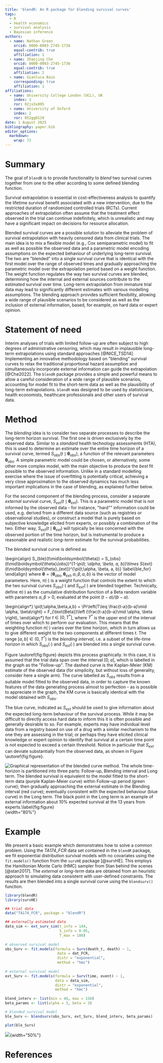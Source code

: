 ```yaml
---
title: 'blendR: An R package for blending survival curves'
tags:
  - R
  - health economics
  - survival analysis
  - Bayesian inference
authors:
  - name: Nathan Green
    orcid: 0000-0003-2745-1736
    equal-contrib: true
    affiliation: 1
  - name: Zhaojing Che
    orcid: 0000-0003-2745-1736
    equal-contrib: true
    affiliation: 2
  - name: Gianluca Baio
    corresponding: true
    affiliation: 1
affiliations:
  - name: University College London (UCL), UK
    index: 1
    ror: 02jx3x895
  - name: University of Oxford
    index: 2
    ror: 052gg0110
date: 1 August 2025
bibliography: paper.bib
editor_options: 
  markdown: 
    wrap: 72
---
```


# Summary

The goal of `blendR` is to provide functionality to *blend* two survival
curves together from one to the other according to some defined blending
function.

Survival extrapolation is essential in cost-effectiveness analysis to
quantify the lifetime survival benefit associated with a new
intervention, due to the restricted duration of randomized controlled
trials (RCTs). Current approaches of extrapolation often assume that the
treatment effect observed in the trial can continue indefinitely, which
is unrealistic and may have a significant impact on decisions for resource
allocation.

Blended survival curves are a possible solution to alleviate the problem
of survival extrapolation with heavily censored data from clinical
trials. The main idea is to mix a flexible model (e.g., Cox
semiparametric model) to fit as well as possible the observed data and a
parametric model encoding assumptions on the expected behaviour of
underlying long-term survival. The two are "blended" into a single
survival curve that is identical with the first model over the range of
observed times and gradually approaching the parametric model over the
extrapolation period based on a weight function. The weight function
regulates the way two survival curves are blended, determining how the
internal and external sources contribute to the estimated survival over
time. Long-term extrapolation from immature trial data may lead to
significantly different estimates with various modelling assumptions.
The blending approach provides sufficient flexibility, allowing a wide
range of plausible scenarios to be considered as well as the inclusion
of external information, based, for example, on hard data or expert
opinion.

# Statement of need

Interim analyses of trials with limited follow-up are often subject to
high degrees of administrative censoring, which may result in
implausible long-term extrapolations using standard approaches [@NICE_TSD14].
Implementing an innovative methodology based on "blending" survival
curves to relax the traditional proportional hazard assumption and
simultaneously incorporate external information can guide the
extrapolation [@Che2022]. The `blendR` package provides a simple and
powerful means to allow a careful consideration of a wide range of
plausible scenarios, accounting for model fit to the short-term data as
well as the plausibility of long-term extrapolations. `blendR` was
designed to be used by statisticians, health economists, healthcare
professionals and other users of survival data.

# Method

The *blending* idea is to consider two separate processes to describe
the long-term horizon survival. The first one is driven exclusively by
the observed data. Similar to a *standard* health technology assessments (HTA),
this is used to
determine an estimate over the entire time horizon of a survival curve,
termed $S_{obs}(t \mid \boldsymbol{\theta}_{obs})$, a function of the
relevant parameters $\boldsymbol{\theta}_{obs}$. A simple parametric
model could be chosen, or alternatively, some other more complex model,
with the main objective to produce the *best* fit possible to the
observed information. Unlike in a standard modelling exercise where
the issue of overfitting is potentially critical, achieving a very close
approximation to the observed dynamics has much less important
implications in the case of blending, as explained further below.

For the second component of the blending process, consider a separate
*external* survival curve, ${S_{ext}(t\mid\boldsymbol{\theta}_{ext})}$.
This is a parametric model that is not informed by the observed data -
for instance, "hard"" information could be used, e.g. derived from a
different data source (such as registries or observational studies), or
construct a model that is purely based on subjective knowledge elicited
from experts, or possibly a combination of the two. Either way,
$S_{ext}(t\mid\boldsymbol{\theta}_{ext})$ will typically be less
concerned with the observed portion of the time horizon, but is
instrumental to produce a reasonable and realistic *long-term* estimate
for the survival probabilities.

The *blended* survival curve is defined as

\begin{align}
    S_{ble}(t\mid\boldsymbol{\theta}) =
    S_{obs}(t\mid\boldsymbol{\theta}_{obs})^{1-\pi(t; \alpha, \beta, a, b)}\times S_{ext}(t\mid\boldsymbol{\theta}_{ext})^{\pi(t;\alpha, \beta, a, b)}
\label{ble_for}
\end{align} where
$\boldsymbol{\theta} = \{\boldsymbol{\theta}_{obs}, \boldsymbol{\theta}_{ext}, \alpha, \beta, a, b\}$
is the vector of model parameters. Here, $\pi(\cdot)$ is a weight
function that controls the extent to which the two survival curves
$S_{obs}(\cdot)$ and $S_{ext}(\cdot)$ are blended together. Technically,
define $\pi(\cdot)$ as the cumulative distribution function of a Beta
random variable with parameters $\alpha,\beta > 0$, evaluated at the
point $(t-a)/(b-a)$.

\begin{align*}
    \pi(t;\alpha,\beta,a,b) = \Pr\left(T\leq \frac{t-a}{b-a}\mid \alpha,  \beta\right) =
    F_{\text{Beta}}\left (\frac{t-a}{b-a}\mid \alpha, \beta \right),
\end{align*} for $t \in [0,T^*]$, where $T^*$ is the upper end of the
interval of times over which to perform our evaluation. This means that
the weighting function $\pi(\cdot)$ varies over the time horizon, which
in turn allows us to give different weight to the two components at
different times $t$. The range $[a, b]\in (0,T^*)$ is the *blending
interval*, i.e. a subset of the life-time horizon in which
$S_{obs}(\cdot)$ and $S_{ext}(\cdot)$ are blended into a single survival
curve.

Figure \autoref{fig:figure} depicts this process graphically. In this
case, it is assumed that the trial data span over the interval $[0,a]$,
which is labelled in the graph as the "Follow-up". The dashed curve is the
Kaplan-Meier (KM) estimate of the observed data (for simplicity, but
without loss of generality, consider here a single arm). The curve
labelled as $S_{obs}$ results from a suitable model fitted to the
observed data, in order to capture the known features of the data
generating process almost to perfection - as is possible to appreciate
in the graph, the KM curve is basically identical with the model
obtained with $S_{obs}$.

The blue curve, indicated as $S_{ext}$ should be used to give
information about the expected long-term behaviour of the survival
process. While it may be difficult to directly access hard data to
inform this it is often
possible and generally desirable to so. For example, experts may have
individual level data from a registry based on use of a drug with a
similar mechanism to the one they are assessing in the trial; or perhaps
they have elicited clinical knowledge or expert opinion to identify that
survival at a certain time point is not expected to exceed a certain
threshold. Notice in particular that $S_{ext}$ can
deviate substantially from the observed data, as shown in Figure
\autoref{fig:figure}.

![Graphical representation of the blended curve method. The whole
time-horizon is partitioned into three parts: Follow-up, Blending
interval and Long term. The blended survival is equivalent to the model
fitted to the short-term data (purple Kaplan-Meier curve) within Follow-up period
(green curve); then gradually approaching the external estimate in the
Blending interval (red curve); eventually consistent with the expected
behaviour (blue curve) in the Long term. The black point in the Long
term is an example of external information about 10% expected survival
at the 13 years from experts.\label{fig:figure}](figure.jpeg){width="80%"}

# Example

We present a basic example which demonstrates how to solve a common problem.
Using the *TA174_FCR* data set contained in the `blendR` package, we fit
exponential distribution survival models with no covariates using the
`fit.models()` function from the `survHE` package [@survHE]. This employs the Hamiltonian Monte Carlo (HMC)
sampler from Stan behind the scenes [@stan2017]. The *external* or *long-term* data
are obtained from an heuristic approach to simulating data consistent
with user-defined constraints. The results are then blended into a
single survival curve using the `blendsurv()` function.

```r
library(blendR)
library(survHE)

## trial data
data("TA174_FCR", package = "blendR")

## externally estimated data
data_sim <- ext_surv_sim(t_info = 144,
                         S_info = 0.05,
                         T_max = 180)
    
# observed survival model                     
obs_Surv <- fit.models(formula = Surv(death_t, death) ~ 1,
                        data = dat_FCR,
                        distr = "exponential",
                        method = "hmc")
                        
# external survival model                     
ext_Surv <- fit.models(formula = Surv(time, event) ~ 1,
                       data = data_sim,
                       distr = "exponential",
                       method = "hmc")
                       
blend_interv <- list(min = 48, max = 150)
beta_params <- list(alpha = 3, beta = 3)

# blended survival model
ble_Surv <- blendsurv(obs_Surv, ext_Surv, blend_interv, beta_params)

plot(ble_Surv)
```

![](plotblend.png){width="50%"}

# References
